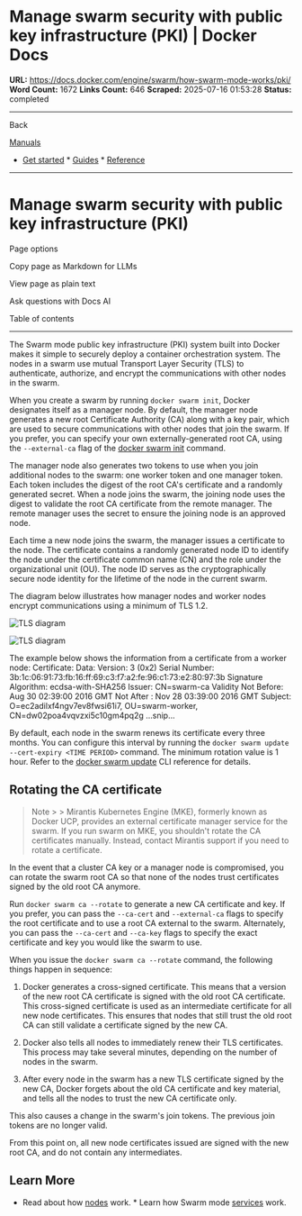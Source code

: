 # Manage swarm security with public key infrastructure (PKI) | Docker Docs

**URL:** https://docs.docker.com/engine/swarm/how-swarm-mode-works/pki/
**Word Count:** 1672
**Links Count:** 646
**Scraped:** 2025-07-16 01:53:28
**Status:** completed

---

Back

[Manuals](https://docs.docker.com/manuals/)

  * [Get started](https://docs.docker.com/get-started/)   * [Guides](https://docs.docker.com/guides/)   * [Reference](https://docs.docker.com/reference/)

* * *

# Manage swarm security with public key infrastructure \(PKI\)

Page options

Copy page as Markdown for LLMs

View page as plain text

Ask questions with Docs AI

Table of contents

* * *

The Swarm mode public key infrastructure \(PKI\) system built into Docker makes it simple to securely deploy a container orchestration system. The nodes in a swarm use mutual Transport Layer Security \(TLS\) to authenticate, authorize, and encrypt the communications with other nodes in the swarm.

When you create a swarm by running `docker swarm init`, Docker designates itself as a manager node. By default, the manager node generates a new root Certificate Authority \(CA\) along with a key pair, which are used to secure communications with other nodes that join the swarm. If you prefer, you can specify your own externally-generated root CA, using the `--external-ca` flag of the [docker swarm init](https://docs.docker.com/reference/cli/docker/swarm/init/) command.

The manager node also generates two tokens to use when you join additional nodes to the swarm: one worker token and one manager token. Each token includes the digest of the root CA's certificate and a randomly generated secret. When a node joins the swarm, the joining node uses the digest to validate the root CA certificate from the remote manager. The remote manager uses the secret to ensure the joining node is an approved node.

Each time a new node joins the swarm, the manager issues a certificate to the node. The certificate contains a randomly generated node ID to identify the node under the certificate common name \(CN\) and the role under the organizational unit \(OU\). The node ID serves as the cryptographically secure node identity for the lifetime of the node in the current swarm.

The diagram below illustrates how manager nodes and worker nodes encrypt communications using a minimum of TLS 1.2.

![TLS diagram](https://docs.docker.com/engine/swarm/images/tls.webp?w=600)

![TLS diagram](https://docs.docker.com/engine/swarm/images/tls.webp?w=600)

The example below shows the information from a certificate from a worker node:               Certificate:         Data:             Version: 3 (0x2)             Serial Number:                 3b:1c:06:91:73:fb:16:ff:69:c3:f7:a2:fe:96:c1:73:e2:80:97:3b             Signature Algorithm: ecdsa-with-SHA256             Issuer: CN=swarm-ca             Validity                 Not Before: Aug 30 02:39:00 2016 GMT                 Not After : Nov 28 03:39:00 2016 GMT             Subject: O=ec2adilxf4ngv7ev8fwsi61i7, OU=swarm-worker, CN=dw02poa4vqvzxi5c10gm4pq2g     ...snip...

By default, each node in the swarm renews its certificate every three months. You can configure this interval by running the `docker swarm update --cert-expiry <TIME PERIOD>` command. The minimum rotation value is 1 hour. Refer to the [docker swarm update](https://docs.docker.com/reference/cli/docker/swarm/update/) CLI reference for details.

## Rotating the CA certificate

> Note >  > Mirantis Kubernetes Engine \(MKE\), formerly known as Docker UCP, provides an external certificate manager service for the swarm. If you run swarm on MKE, you shouldn't rotate the CA certificates manually. Instead, contact Mirantis support if you need to rotate a certificate.

In the event that a cluster CA key or a manager node is compromised, you can rotate the swarm root CA so that none of the nodes trust certificates signed by the old root CA anymore.

Run `docker swarm ca --rotate` to generate a new CA certificate and key. If you prefer, you can pass the `--ca-cert` and `--external-ca` flags to specify the root certificate and to use a root CA external to the swarm. Alternately, you can pass the `--ca-cert` and `--ca-key` flags to specify the exact certificate and key you would like the swarm to use.

When you issue the `docker swarm ca --rotate` command, the following things happen in sequence:

  1. Docker generates a cross-signed certificate. This means that a version of the new root CA certificate is signed with the old root CA certificate. This cross-signed certificate is used as an intermediate certificate for all new node certificates. This ensures that nodes that still trust the old root CA can still validate a certificate signed by the new CA.

  2. Docker also tells all nodes to immediately renew their TLS certificates. This process may take several minutes, depending on the number of nodes in the swarm.

  3. After every node in the swarm has a new TLS certificate signed by the new CA, Docker forgets about the old CA certificate and key material, and tells all the nodes to trust the new CA certificate only.

This also causes a change in the swarm's join tokens. The previous join tokens are no longer valid.

From this point on, all new node certificates issued are signed with the new root CA, and do not contain any intermediates.

## Learn More

  * Read about how [nodes](https://docs.docker.com/engine/swarm/how-swarm-mode-works/nodes/) work.   * Learn how Swarm mode [services](https://docs.docker.com/engine/swarm/how-swarm-mode-works/services/) work.